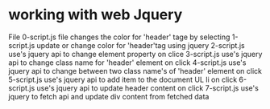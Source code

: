 # working with web Jquery
File 
0-script.js file changes the color for 'header' tage by selecting 
1-script.js update or change color for 'header'tag using jquery
2-script.js use's jquery api to change element property on clice
3-script.js use's jquery api to change class name for 'header' element on click
4-script.js use's jquery api to change between two class name's of 'header' element on click
5-script.js use's jquery api to add item to the document UL li on click
6-script.js use's jquery api to update header content on click
7-script.js use's jquery to fetch api and update div content from fetched data
